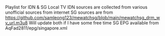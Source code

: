 Playlist for IDN & SG Local TV
IDN sources are collected from various unofficial sources from internet
SG sources are from https://github.com/samleong123/mewatchsg/blob/main/mewatchsg_drm_wv_url.m3u8
Will update both if I have some free time
SG EPG available from AqFad2811/epg/singapore.xml
